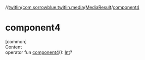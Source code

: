 //[twitlin](../../index.md)/[com.sorrowblue.twitlin.media](../index.md)/[MediaResult](index.md)/[component4](component4.md)



# component4  
[common]  
Content  
operator fun [component4](component4.md)(): [Int](https://kotlinlang.org/api/latest/jvm/stdlib/kotlin/-int/index.html)?  



